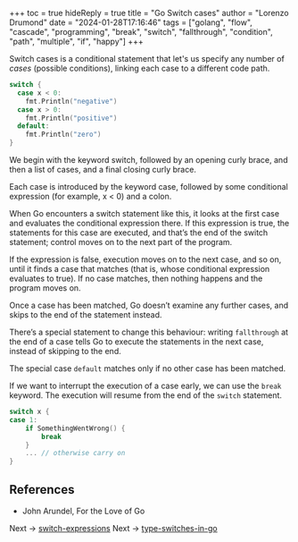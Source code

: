 +++
toc = true
hideReply = true
title = "Go Switch cases"
author = "Lorenzo Drumond"
date = "2024-01-28T17:16:46"
tags = ["golang",  "flow",  "cascade",  "programming",  "break",  "switch",  "fallthrough",  "condition",  "path",  "multiple",  "if",  "happy"]
+++


Switch cases is a conditional statement that let's us specify any number of _cases_ (possible conditions), linking each case to a different code path.

```go
switch {
  case x < 0:
    fmt.Println("negative")
  case x > 0:
    fmt.Println("positive")
  default:
    fmt.Println("zero")
}
```

We begin with the keyword switch, followed by an opening curly brace, and then a list of cases, and a final closing curly brace.

Each case is introduced by the keyword case, followed by some conditional expression (for example, x < 0) and a colon.

When Go encounters a switch statement like this, it looks at the first case and evaluates the conditional expression there. If this expression is true, the statements for this case are executed, and that’s the end of the switch statement; control moves on to the next part of the program.

If the expression is false, execution moves on to the next case, and so on, until it finds a case that matches (that is, whose conditional expression evaluates to true). If no case matches, then nothing happens and the program moves on.

Once a case has been matched, Go doesn’t examine any further cases, and skips to the end of the statement instead.

There’s a special statement to change this behaviour: writing `fallthrough` at the end of a case tells Go to execute the statements in the next case, instead of skipping to the end.

The special case `default` matches only if no other case has been matched.

If we want to interrupt the execution of a case early, we can use the `break` keyword. The execution will resume from the end of the `switch` statement.

```go
switch x {
case 1:
    if SomethingWentWrong() {
        break
    }
    ... // otherwise carry on
}
```

## References
- John Arundel, For the Love of Go

Next -> [switch-expressions](/wiki/switch-expressions/)
Next -> [type-switches-in-go](/wiki/type-switches-in-go/)
